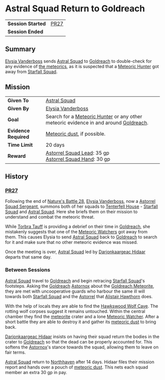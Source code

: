 # Astral Squad Return to Goldreach

|||
| --- | --- |
| **Session Started** | [PR27](../sessions/PR27.md) | storyline.2
| **Session Ended** | |

## Summary

[Elysia Vanderboss](../characters/elysia-vanderboss.md) sends [Astral Squad](../organisations/government/astorrel/squads/astral-squad.md) to [Goldreach](../civilisations/kingdom-of-astor/SETTLEMENTS/GOLDREACH/README.md) to double-check for any evidence of [the meteorics](../lineages/the-meteorics.md), as it is suspected that a [Meteoric Hunter](../creatures/meteoric-hunter.md) got away from [Starfall Squad](../organisations/government/astorrel/squads/starfall-squad.md).

## Mission

|||
| --- | --- |
| **Given To** | [Astral Squad](../organisations/government/astorrel/squads/astral-squad.md) |
| **Given By** | [Elysia Vanderboss](../characters/elysia-vanderboss.md) |
| **Goal** | Search for a [Meteoric Hunter](../creatures/meteoric-hunter.md) or any other meteoric evidence in and around [Goldreach](../civilisations/kingdom-of-astor/SETTLEMENTS/GOLDREACH/README.md). |
| **Evidence Required** | [Meteoric dust](../items/meteoric/meteoric-dust.md), if possible. |
| **Time Limit** | 20 days |
| **Reward** | [Astorrel Squad Lead](../organisations/government/astorrel/ranks/astorrel-squad-lead.md): 35 gp<br>[Astorrel Squad Hand](../organisations/government/astorrel/ranks/astorrel-squad-hand.md): 30 gp |

## History

### [PR27](../sessions/PR27.md)

Following the end of [Nature's Battle 28](ended/natures-battle-28.md), [Elysia Vanderboss](../characters/elysia-vanderboss.md), now a [Astorrel Squad Sergeant](../organisations/government/astorrel/ranks/astorrel-squad-sergeant.md), summons both of her squads to [Tenterfell House](../places/buildings/tenterfell-house.md) - [Starfall Squad](../organisations/government/astorrel/squads/starfall-squad.md) and [Astral Squad](../organisations/government/astorrel/squads/astral-squad.md). Here she briefs them on their mission to understand and combat the meteoric threat.

While [Torbra Tauff](../characters/torbra-tauff.md) is providing a debrief on their time in [Goldreach](../civilisations/kingdom-of-astor/SETTLEMENTS/GOLDREACH/README.md), she mistakenly suggests that one of the [Meteoric Watchers](../creatures/meteoric-watcher.md) got away from them. This causes Elysia to send [Astral Squad](../organisations/government/astorrel/squads/astral-squad.md) back to [Goldreach](../civilisations/kingdom-of-astor/SETTLEMENTS/GOLDREACH/README.md) to search for it and make sure that no other meteoric evidence was missed.

Once the meeting is over, [Astral Squad](../organisations/government/astorrel/squads/astral-squad.md) led by [Darjonkaargeac Hidaar](../characters/darjonkaargeac-hidaar.md) departs that same day.

### Between Sessions

[Astral Squad](../organisations/government/astorrel/squads/astral-squad.md) travel to [Goldreach](../civilisations/kingdom-of-astor/SETTLEMENTS/GOLDREACH/README.md) and begin retracing [Starfall Squad](../organisations/government/astorrel/squads/starfall-squad.md)'s footsteps. Asking the [Goldreach](../civilisations/kingdom-of-astor/SETTLEMENTS/GOLDREACH/README.md) [Astornox](../organisations/government/astornox/astornox.md) about the [Goldreach Meteorite](../items/meteoric/meteorites/goldreach-meteorite.md), they are met with uncooperative guards who harbour the same ill will towards both [Starfall Squad](../organisations/government/astorrel/squads/starfall-squad.md) and the [Astorrel](../organisations/government/astorrel/astorrel.md) that [Alistair Hawthorn](../characters/alistair-hawthorn.md) does.

With the help of locals they are able to find the [Hawkswood Wolf Cave](../civilisations/kingdom-of-astor/SETTLEMENTS/GOLDREACH/hawkswood-wolf-cave.md). The rotting wolf corpses suggest it remains untouched. Within the central chamber they find the [meteorite](../items/meteoric/meteorite.md) crater and a lone [Meteoric Watcher](../creatures/meteoric-watcher.md). After a short battle they are able to destroy it and gather its [meteoric dust](../items/meteoric/meteoric-dust.md) to bring back.

[Darjonkaargeac Hidaar](../characters/darjonkaargeac-hidaar.md) insists on having their squad return the bodies in the crater to [Goldreach](../civilisations/kingdom-of-astor/SETTLEMENTS/GOLDREACH/README.md) so that the dead can be properly accounted for. This softens the [Astornox](../organisations/government/astornox/astornox.md)'s stance towards the squad, allowing them to leave on fair terms.

[Astral Squad](../organisations/government/astorrel/squads/astral-squad.md) return to [Northhaven](../places/cities/northhaven.md) after 14 days. Hidaar files their mission report and hands over a pouch of [meteoric dust](../items/meteoric/meteoric-dust.md). This nets each squad member an extra 30 gp in pay.
